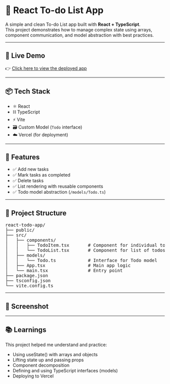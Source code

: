 # 📝 React To-do List App

A simple and clean To-do List app built with **React + TypeScript**.  
This project demonstrates how to manage complex state using arrays, component communication, and model abstraction with best practices.

---

## 🚀 Live Demo

👉 [Click here to view the deployed app](https://react-todo-app-rose.vercel.app/)

---

## 📦 Tech Stack

- ⚛️ React
- ⛓️ TypeScript
- ⚡ Vite
- 🗃️ Custom Model (`Todo` interface)
- ☁️ Vercel (for deployment)

---

## 🎯 Features

- ✅ Add new tasks
- ✅ Mark tasks as completed
- ✅ Delete tasks
- ✅ List rendering with reusable components
- ✅ Todo model abstraction (`/models/Todo.ts`)

---

## 📂 Project Structure

<pre>
react-todo-app/
├── public/
├── src/
│   ├── components/
│   │   ├── TodoItem.tsx       # Component for individual todo item
│   │   └── TodoList.tsx       # Component for list of todos
│   ├── models/
│   │   └── Todo.ts            # Interface for Todo model
│   ├── App.tsx                # Main app logic
│   └── main.tsx               # Entry point
├── package.json
├── tsconfig.json
└── vite.config.ts
</pre>

---
## 📸 Screenshot


---

## 📚 Learnings
This project helped me understand and practice:
- Using useState() with arrays and objects
- Lifting state up and passing props
- Component decomposition
- Defining and using TypeScript interfaces (models)
- Deploying to Vercel